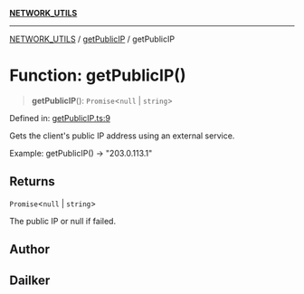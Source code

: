 [**NETWORK_UTILS**](../../README.md)

***

[NETWORK_UTILS](../../README.md) / [getPublicIP](../README.md) / getPublicIP

# Function: getPublicIP()

> **getPublicIP**(): `Promise`\<`null` \| `string`\>

Defined in: [getPublicIP.ts:9](https://github.com/dailker/everyutil/blob/cee559aadda9e0c298e06364cba9020e97a8b19b/src/network/getPublicIP.ts#L9)

Gets the client's public IP address using an external service.

Example: getPublicIP() → "203.0.113.1"

## Returns

`Promise`\<`null` \| `string`\>

The public IP or null if failed.

## Author

## Dailker
